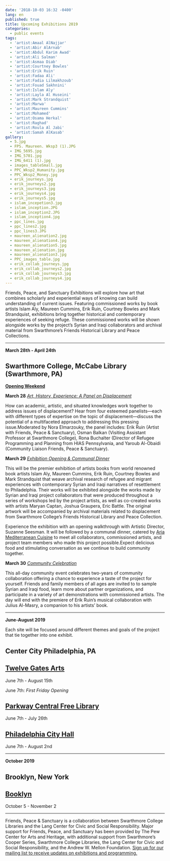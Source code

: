 ```yaml
---
date: '2018-10-03 16:32 -0400'
lang: en
published: true
title: Upcoming Exhibitions 2019
categories:
  - public events
tags:
  - 'artist:Amaal AlNajjar'
  - 'artist:Abir AlArnab'
  - 'artist:Abdul Karim Awad'
  - 'artist:Ali Salman'
  - 'artist:Asmaa Diab'
  - 'artist:Courtney Bowles'
  - 'artist:Erik Ruin'
  - 'artist:Fadaa Ali'
  - 'artist:Fadia Lilmakhzoub'
  - 'artist:Fouad Sakhnini'
  - 'artist:Islam Aly'
  - 'artist:Layla Al Huseini'
  - 'artist:Mark Strandquist'
  - 'artist:Marwa'
  - 'artist:Maureen Cummins'
  - 'artist:Mohamed'
  - 'artist:Osama Herkal'
  - 'artist:Raghad'
  - 'artist:Roula Al Jabi'
  - 'artist:Samah AlKasab'
gallery:
  - 5.jpg
  - FPS. Maureen. Wksp3 (1).JPG
  - IMG_5695.jpg
  - IMG_5701.jpg
  - IMG_6411 (1).jpg
  - images_tableSmall.jpg
  - PPC_Wksp2_Humanity.jpg
  - PPC_Wksp2_Money.jpg
  - erik_journeys.jpg
  - erik_journeys2.jpg
  - erik_journeys3.jpg
  - erik_journeys4.jpg
  - erik_journeys5.jpg
  - islam_incepetion3.jpg
  - islam_inception.JPG
  - islam_inception2.JPG
  - islam_inception4.jpg
  - ppc_lines.jpg
  - ppc_lines2.jpg
  - ppc_lines3.JPG
  - maureen_alienation2.jpg
  - maureen_alienation4.jpg
  - maureen_alienation5.jpg
  - maureen_alienation.jpg
  - maureen_alienation3.jpg
  - PPC_images_table.jpg
  - erik_collab_journeys.jpg
  - erik_collab_journeys2.jpg
  - erik_collab_journeys3.jpg
  - erik_collab_journeys4.jpg
---
```

Friends, Peace, and Sanctuary Exhibitions will explore how art that combines scholarly and experiential ways of knowing can build understanding of current issues. Featuring commissioned works by book artists Islam Aly, Maureen Cummins, Erik Ruin, Courtney Bowles and Mark Strandquist, exhibitions bring together historical and contemporary experiences of seeking refuge. These commissioned works will be shown alongside works by the project’s Syrian and Iraqi collaborators and archival material from Swarthmore’s Friends Historical Library and Peace Collections.

<hr/>

**March 28th - April 24th**

## **Swarthmore College, McCabe Library (Swarthmore, PA)**


**[Opening Weekend](https://www.swarthmore.edu/cooper-series/friends-peace-and-sanctuary)**

**March 28**
[_Art, History, Experience: A Panel on Displacement_](https://www.facebook.com/events/541753682896910/)

How can academic, artistic, and situated knowledges work together to address issues of displacement? Hear from four esteemed panelists—each with different types of expertise on the topic of displacement—discuss the potential of a multifaceted approach to addressing this pressing issue.Moderated by Nora Elmarzouky, the panel includes: Erik Ruin (Artist with Friends, Peace & Sanctuary), Osman Balkan (Visiting Assistant Professor at Swarthmore College), Rona Buchalter (Director of Refugee Programming and Planning from HIAS Pennsylvania, and Yaroub Al-Obaidi (Community Liaison Friends, Peace & Sanctuary).

**March 29**
[_Exhibition Opening & Communal Dinner_](https://www.facebook.com/events/296067711049125/)

This will be the premier exhibition of artists books from world renowned book artists Islam Aly, Maureen Cummins, Erik Ruin, Courtney Bowles and Mark Strandquist that weave archival research of refugee and migrant experiences with contemporary Syrian and Iraqi narratives of resettlement to Philadelphia. Their works will be exhibited alongside the works made by Syrian and Iraqi project collaborators that were produced throughout a series of workshops led by the project artists, as well as co-created works with artists Maryan Captan, Joshua Graupera, Eric Battle. The original artwork will be accompanied by archival materials related to displacement from Swarthmore College’s Friends Historical Library and Peace Collection.

Experience the exhibition with an opening walkthrough with Artistic Director, Suzanne Seesman. It will be followed by a communal dinner, catered by [Aria Mediterranean Cuisine](http://www.aria610.com/) to meet all collaborators, commissioned artists, and project team members who made this project possible.Expect delicious food and stimulating conversation as we continue to build community together.


**March 30**
[_Community Celebration_](https://www.facebook.com/events/956984508023821/)

This all-day community event celebrates two-years of community collaboration offering a chance to experience a taste of the project for yourself. Friends and family members of all ages are invited to to sample Syrian and Iraqi food, learn more about partner organizations, and participate in a variety of art demonstrations with commissioned artists. The day will end with the premiere of Erik Ruin’s musical collaboration with Julius Al-Masry, a companion to his artists’ book.

<hr/>

**June-August 2019**

Each site will be focused around different themes and goals of the project that tie together into one exhibit.

## **Center City Philadelphia, PA**


## **[Twelve Gates Arts](http://www.twelvegatesarts.org/)**

June 7th - August 15th

June 7th: _First Friday Opening_ 



## **[Parkway Central Free Library](http://www.freelibrary.org/)**

June 7th - July 26th




## **[Philadelphia City Hall](http://creativephl.org/exhibitions/)**

June 7th - August 2nd

<hr/>

**October 2019**

## **Brooklyn, New York**

## **[Booklyn](https://booklyn.org/)**

October 5 - November 2



<hr/>

Friends, Peace & Sanctuary is a collaboration between Swarthmore College Libraries and the Lang Center for Civic and Social Responsibility. Major support for Friends, Peace, and Sanctuary has been provided by The Pew Center for Arts and Heritage, with additional support from Swarthmore’s Cooper Series, Swarthmore College Libraries, the Lang Center for Civic and Social Responsibility, and the Andrew W. Mellon Foundation. [Sign up for our mailing list to receive updates on exhibitions and programming.](https://swarthmore.us17.list-manage.com/subscribe?u=9f8984ff586acfa1617f69c6e&id=c599b670ce)
